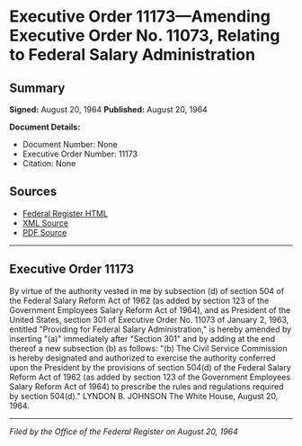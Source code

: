# Executive Order 11173—Amending Executive Order No. 11073, Relating to Federal Salary Administration

## Summary

**Signed:** August 20, 1964
**Published:** August 20, 1964

**Document Details:**
- Document Number: None
- Executive Order Number: 11173
- Citation: None

## Sources
- [Federal Register HTML](https://www.presidency.ucsb.edu/documents/executive-order-11173-amending-executive-order-no-11073-relating-federal-salary)
- [XML Source](None)
- [PDF Source](None)

---

## Executive Order 11173

By virtue of the authority vested in me by subsection (d) of section 504 of the Federal Salary Reform Act of 1962 (as added by section 123 of the Government Employees Salary Reform Act of 1964), and as President of the United States, section 301 of Executive Order No. 11073 of January 2, 1963, entitled "Providing for Federal Salary Administration," is hereby amended by inserting "(a)" immediately after "Section 301" and by adding at the end thereof a new subsection (b) as follows:
"(b) The Civil Service Commission is hereby designated and authorized to exercise the authority conferred upon the President by the provisions of section 504(d) of the Federal Salary Reform Act of 1962 (as added by section 123 of the Government Employees Salary Reform Act of 1964) to prescribe the rules and regulations required by section 504(d)."
LYNDON B. JOHNSON
The White House,
August 20, 1964.

---

*Filed by the Office of the Federal Register on August 20, 1964*
